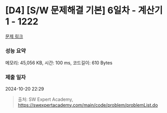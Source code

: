 # [D4] [S/W 문제해결 기본] 6일차 - 계산기1 - 1222 

[문제 링크](https://swexpertacademy.com/main/code/problem/problemDetail.do?contestProbId=AV14mbSaAEwCFAYD) 

### 성능 요약

메모리: 45,056 KB, 시간: 100 ms, 코드길이: 610 Bytes

### 제출 일자

2024-10-20 22:29



> 출처: SW Expert Academy, https://swexpertacademy.com/main/code/problem/problemList.do